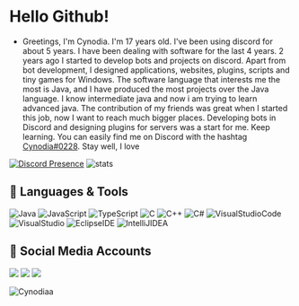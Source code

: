# Hello Github! 

- Greetings, I'm Cynodia. I'm 17 years old. I've been using discord for about 5 years. I have been dealing with software for the last 4 years. 2 years ago I started to develop bots and projects on discord. Apart from bot development, I designed applications, websites, plugins, scripts and tiny games for Windows. The software language that interests me the most is Java, and I have produced the most projects over the Java language. I know intermediate java and now i am trying to learn advanced java. The contribution of my friends was great when I started this job, now I want to reach much bigger places. Developing bots in Discord and designing plugins for servers was a start for me. Keep learning. You can easily find me on Discord with the hashtag [Cynodia#0228](https://discord.com/users/932692365859246112). Stay well, I love 

[![Discord Presence](https://lanyard.cnrad.dev/api/932692365859246112)](https://discord.com/users/932692365859246112)  ![stats](https://github-readme-stats.vercel.app/api?username=Cynodiaa&show_icons=true&count_private=true&title_color=ffffff&text_color=ff0000&icon_color=6562af&bg_color=00000000&hide=bg-color&hide_border=true) 

## 🔧 Languages & Tools
![Java](https://img.shields.io/badge/Java-red?style=flat-square&logo=java) ![JavaScript](https://img.shields.io/badge/JavaScript-lightyellow?style=flat-square&logo=javascript) ![TypeScript](https://img.shields.io/badge/TypeScript-lightblue?style=flat-square&logo=typescript) ![C](https://img.shields.io/badge/C-gray?style=flat-square&logo=c) ![C++](https://img.shields.io/badge/C++-blue?style=flat-square&logo=cplusplus)  ![C#](https://img.shields.io/badge/C%23-purple?style=flat-square&logo=csharp) 
![VisualStudioCode](https://img.shields.io/badge/Visual%20Studio%20Code-008cff?style=flat-square&logo=visualstudiocode) ![VisualStudio](https://img.shields.io/badge/Visual%20Studio-9000b8?style=flat-square&logo=visualstudio) ![EclipseIDE](https://img.shields.io/badge/Eclipse%20IDE-ffa200?style=flat-square&logo=eclipse) ![IntelliJIDEA](https://img.shields.io/badge/IntelliJ%20IDEA-black?style=flat-square&logo=intellijidea)

## 📱 Social Media Accounts
<p align="left">
<a href="https://open.spotify.com/user/31kbqr7wumi34dpmh6sdr6nee5ie?si=5be914b723da4136" target"blank_"><img src="https://img.shields.io/badge/Spotify%20-1ed760.svg?&style=for-the-badge&logo=spotify&logoColor=white"></a>
<a href="https://discord.com/users/932692365859246112" target"blank_"><img src="https://img.shields.io/badge/Discord-4000ff?style=for-the-badge&logo=discord&logoColor=white"></a>
 <a href="https://www.youtube.com/channel/UCylStkjinlcWLvF8MJRCSiQ/videos" target"blank_"><img src="https://img.shields.io/badge/YouTube-FF0000?style=for-the-badge&logo=youtube&logoColor=white"></a>
</p>

<img src="https://komarev.com/ghpvc/?username=Cynodiaa&label=Numbers%20Of%20Visitors&color=ff0000" alt="Cynodiaa"/>


